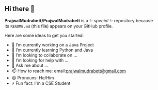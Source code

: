 ## Hi there 👋


**PrajwalMudrabett/PrajwalMudrabett** is a ✨ _special_ ✨ repository because its `README.md` (this file) appears on your GitHub profile.

Here are some ideas to get you started:

- 🔭 I’m currently working on a Java Project
- 🌱 I’m currently learning Python and Java
- 👯 I’m looking to collaborate on ...
- 🤔 I’m looking for help with ...
- 💬 Ask me about ...
- 📫 How to reach me: email:prajwalmudrabett@gmail.com
- 😄 Pronouns: He/Him
- ⚡ Fun fact: I'm a CSE Student

